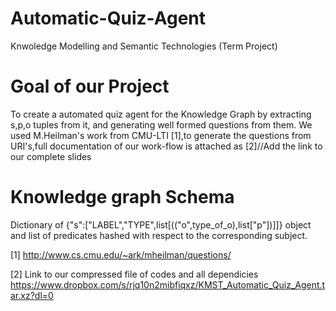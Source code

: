 # Automatic-Quiz-Agent
Knwoledge Modelling and Semantic Technologies (Term Project)

# Goal of our Project
To create a automated quiz agent for the Knowledge Graph by extracting s,p,o tuples from it, and generating well formed questions 
from them.
We used M.Heilman's work from CMU-LTI [1],to generate the questions from URI's,full documentation of our work-flow is attached as 
[2]//Add the link to our complete slides
# Knowledge graph Schema
Dictionary of {"s":["LABEL","TYPE",list[(("o",type_of_o),list["p"])]]} object and list of predicates hashed with respect to 
the corresponding subject.

[1] http://www.cs.cmu.edu/~ark/mheilman/questions/

[2]
Link to our compressed file of codes and all dependicies https://www.dropbox.com/s/rjq10n2mibfiqxz/KMST_Automatic_Quiz_Agent.tar.xz?dl=0
